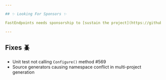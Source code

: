 ```yaml
---

## ✨ Looking For Sponsors ✨

FastEndpoints needs sponsorship to [sustain the project](https://github.com/FastEndpoints/FastEndpoints/issues/449). Please help out if you can.

---
```


[//]: # (<details><summary>title text</summary></details>)

[//]: # (## New 🎉)

[//]: # (## Improvements 🚀)

## Fixes 🪲

- Unit test not calling `Configure()` method #569
- Source generators causing namespace conflict in multi-project generation

[//]: # (## Breaking Changes ⚠️)